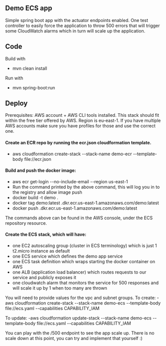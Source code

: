 ## Demo ECS app
Simple spring boot app with the actuator endpoints enabled.
One test controller to easily force the application to throw 500 errors that will trigger some CloudWatch alarms which in turn will scale up the application.

## Code
Build with
 - mvn clean install
 
Run with 
 - mvn spring-boot:run

## Deploy
Prerequisites: AWS account + AWS CLI tools installed. This stack should fit within the free tier offered by AWS. Region is eu-east-1.
If you have multiple AWS accounts make sure you have profiles for those and use the correct one.

#### Create an ECR repo by running the ecr.json cloudformation template. 
- aws cloudformation create-stack --stack-name demo-ecr --template-body file://ecr.json

#### Build and push the docker image:
- aws ecr get-login --no-include-email --region us-east-1
- Run the command printed by the above command, this will log you in to the registry and allow image push
- docker build -t demo .
- docker tag demo:latest <accountNumber>.dkr.ecr.us-east-1.amazonaws.com/demo:latest
- docker push <accountNumber>.dkr.ecr.us-east-1.amazonaws.com/demo:latest

The commands above can be found in the AWS console, under the ECS repository resource.

#### Create the ECS stack, which will have: 
- one EC2 autoscaling group (cluster in ECS terminology) which is just 1 t2.micro instance as default
- one ECS service which defines the demo app service
- one ECS task definition which wraps starting the docker container on AWS
- one ALB (application load balancer) which routes requests to our service and publicly exposes it
- one cloudwatch alarm that monitors the service for 500 responses and will scale it up by 1 when too many are thrown

You will need to provide values for the vpc and subnet groups.
To create:
-aws cloudformation create-stack --stack-name demo-ecs --template-body file://ecs.yaml --capabilities CAPABILITY_IAM

To update:
-aws cloudformation update-stack --stack-name demo-ecs --template-body file://ecs.yaml --capabilities CAPABILITY_IAM

You can play with the /500 endpoint to see the app scale up. There is no scale down at this point, you can try and implement that yourself :)
